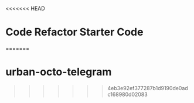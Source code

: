 <<<<<<< HEAD
# Code Refactor Starter Code
=======
# urban-octo-telegram
>>>>>>> 4eb3e92ef377287b1d9190de0adc168980d02083
